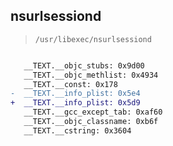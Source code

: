 ## nsurlsessiond

> `/usr/libexec/nsurlsessiond`

```diff

   __TEXT.__objc_stubs: 0x9d00
   __TEXT.__objc_methlist: 0x4934
   __TEXT.__const: 0x178
-  __TEXT.__info_plist: 0x5e4
+  __TEXT.__info_plist: 0x5d9
   __TEXT.__gcc_except_tab: 0xaf60
   __TEXT.__objc_classname: 0xb6f
   __TEXT.__cstring: 0x3604

```
